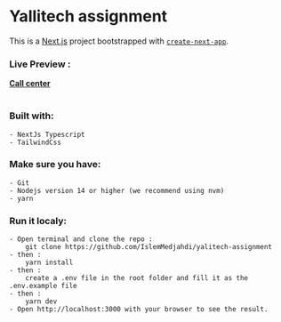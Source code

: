 
# Yallitech assignment

This is a [Next.js](https://nextjs.org/) project bootstrapped with [`create-next-app`](https://github.com/vercel/next.js/tree/canary/packages/create-next-app).

### Live Preview :  
**[Call center](https://frontend-test-yalitech.vercel.app/)**
<br>
<br>
### Built with:

	- NextJs Typescript
	- TailwindCss
  
### Make sure you have:

	- Git
	- Nodejs version 14 or higher (we recommend using nvm)
	- yarn

### Run it localy:
	
	- Open terminal and clone the repo : 
		git clone https://github.com/IslemMedjahdi/yalitech-assignment
	- then : 
		yarn install
	- then : 
		create a .env file in the root folder and fill it as the .env.example file
	- then : 
		yarn dev
    - Open http://localhost:3000 with your browser to see the result.
      
   

  	
